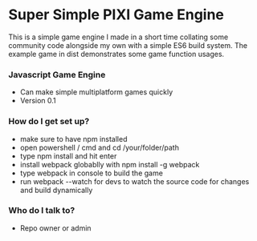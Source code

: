 # Super Simple PIXI Game Engine #

This is a simple game engine I made in a short time collating some community code alongside my own with a simple ES6 build system.  The example game in dist demonstrates some game function usages. 

### Javascript Game Engine ###

* Can make simple multiplatform games quickly
* Version 0.1

### How do I get set up? ###

* make sure to have npm installed
* open powershell / cmd and cd /your/folder/path
* type npm install and hit enter
* install webpack globablly with npm install -g webpack
* type webpack in console to build the game
* run webpack --watch for devs to watch the source code for changes and build dynamically

### Who do I talk to? ###

* Repo owner or admin